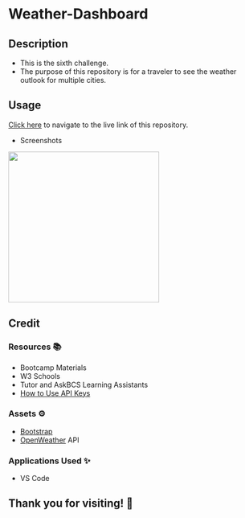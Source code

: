 # Weather-Dashboard

## Description

- This is the sixth challenge.
- The purpose of this repository is for a traveler to see the weather outlook for multiple cities.

## Usage

[Click here](https://hbarry89.github.io/Weather-Dashboard/) to navigate to the live link of this repository.

- Screenshots

<img src=“*” width="300" height="300">

## Credit

### Resources :books:
- Bootcamp Materials
- W3 Schools
- Tutor and AskBCS Learning Assistants
- [How to Use API Keys](https://coding-boot-camp.github.io/full-stack/apis/how-to-use-api-keys)

### Assets :gear:
- [Bootstrap](https://getbootstrap.com/)
- [OpenWeather](https://openweathermap.org/) API

### Applications Used :sparkles:
- VS Code

## Thank you for visiting! :hibiscus:
